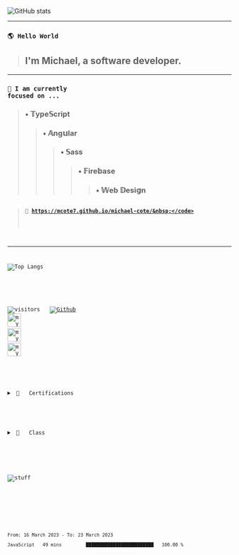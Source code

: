 ![GitHub stats](https://github-readme-stats.vercel.app/api?username=mcote7&show_icons=true&theme=react)

<hr>

### <code>🌎 Hello World&nbsp;</code>
> ## I'm Michael, a software developer.
---
### <code>🎯 I am currently focused on&nbsp;...&nbsp;</code>
> ### &bull;&nbsp;&Topf;ype&Sopf;cript<br>
>> ### &bull;&nbsp;&Aopf;ng&uopf;lar<br>
>>> ### &bull;&nbsp;&Sopf;ass<br>
>>>> ### &bull;&nbsp;&Fopf;ire&bopf;ase<br>
>>>>> ### &bull;&nbsp;&Wopf;eb &Dopf;esi&gopf;n<br>
##
> #### <code>🚀&nbsp;https://mcote7.github.io/michael-cote/&nbsp;</code>
---

![Top Langs](https://github-readme-stats.vercel.app/api/top-langs/?username=mcote7&layout=compact&theme=react)

<br>

![visitors](https://visitor-badge.laobi.icu/badge?page_id=mcote7.mcote7)&nbsp;&nbsp;
[![Github](https://img.shields.io/github/followers/mcote7?label=Follow&style=social)](https://github.com/mcote7)&nbsp;&nbsp;
<img src="ai-orb-transparent.gif" alt="my" width="30"/>&nbsp;
<img src="ai-orb-transparent.gif" alt="my" width="30"/>&nbsp;
<img src="ai-orb-transparent.gif" alt="my" width="30"/>&nbsp;

#

<details>
<summary>&nbsp;📜&nbsp;&nbsp;&nbsp;Certifications</summary>
<br>

```json
{
  "course": NgRx_Store_&_Effects,
  "institution": "Ultimate Courses",
  "date": "August 2021",
  "id": 15
},
{
  "course": RxJS_masterclass,
  "institution": "Ultimate Courses",
  "date": "July 2021",
  "id": 14
},
{
  "course": JS_advanced,
  "institution": "Udemy",
  "date": "July 2021",
  "id": 13
},
{
  "course": Ultimate_Angular,
  "institution": "Ultimate Courses",
  "date": "July 2021",
  "id": 12
},
{
  "course": UX_UI_design,
  "institution": "Udemy",
  "date": "July 2021",
  "id": 11
},
{
  "course": RxJS_basics,
  "institution": "Ultimate Courses",
  "date": "June 2021",
  "id": 10
},
{
  "course": TypeScript_master_class,
  "institution": "Ultimate Courses",
  "date": "June 2021",
  "id": 9
},
{
  "course": TypeScript_basics,
  "institution": "Ultimate Courses",
  "date": "May 2021",
  "id": 8
},
{
  "course": Design_thinking,
  "institution": "Udemy",
  "date": "May 2021",
  "id": 7
},
{
  "course": SASS_workflow,
  "institution": "Udemy",
  "date": "May 2021",
  "id": 6
},
{
  "course": Angular_4+,
  "institution": "Code with Mosh",
  "date": "April 2021",
  "id": 5
},
{
  "course": JavaScript_es6,
  "institution": "Udemy",
  "date": "March 2021",
  "id": 4
},
{
  "course": Redux_architecture,
  "institution": "Code with Mosh",
  "date": "July 2021",
  "id": 3
},
{
  "course": React_library,
  "institution": "Code with Mosh",
  "date": "June 2020",
  "id": 2
},
{
  "certification": Full-stack_web_development,
  "institution": "Coding Dojo",
  "date": "June 2020",
  "id": 1
}
```

</details>

#

<details>
<summary>&nbsp;🍕&nbsp;&nbsp;&nbsp;Class</summary>
<br>

```typescript
  
interface SizesInterface {
  availableSizes: string[];
}
abstract class Sizes implements SizesInterface {
  constructor(protected sizes: string[]) {}
  set availableSizes(sizes: string[]) {
    this.sizes = sizes;
  }
  get availableSizes() {
    return this.sizes
  }
} 
interface PizzaInterface extends SizesInterface {
  readonly name: string;
  toppings: string[];
  updateSizes(sizes: string[]): void;
  addTopping(topping: string): void;
}
export class Pizza extends Sizes implements PizzaInterface {
  public name: string;
  toppings: string[] = [];
  constructor(readonly name: string, sizes: string[]){
    super(sizes);  
  }
  public updateSizes(sizes: string[]) {
    this.sizes = sizes;
  }
  public addTopping(topping: string) {
    this.toppings.push(topping);
  }
}  
const pizza = new Pizza('pepperoni', ['small','x-large']);
pizza.addTopping('pepperoni');
pizza.updateSizes(['large']); 
class Coupon {
  static allowed = ['pepperoni','large'];
  static create(percentage: number) {
    return `PIZZA_COUPON_${percentage}%_OFF`;
  }
}
Coupon.create(25);

```

</details>

#

![stuff](https://github-profile-trophy.vercel.app/?username=mcote7&theme=darkhub&margin-w=10&column=7)

#

<!--START_SECTION:waka-->

```text
From: 16 March 2023 - To: 23 March 2023

JavaScript   49 mins         █████████████████████████   100.00 %
```

<!--END_SECTION:waka-->
